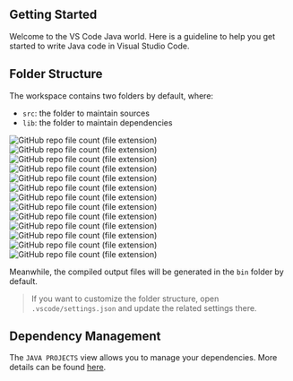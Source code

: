 ## Getting Started

Welcome to the VS Code Java world. Here is a guideline to help you get started to write Java code in Visual Studio Code.

## Folder Structure

The workspace contains two folders by default, where:

- `src`: the folder to maintain sources 
- `lib`: the folder to maintain dependencies

![GitHub repo file count (file extension)](https://img.shields.io/github/directory-file-count/ph4ntom-74/dsa-box/src/arrays?extension=java&label=arrays&logo=arrays&type=file)
![GitHub repo file count (file extension)](https://img.shields.io/github/directory-file-count/ph4ntom-74/dsa-box/src/linkedlists?extension=java&label=linkedlists&logo=linkedlists&type=file)
![GitHub repo file count (file extension)](https://img.shields.io/github/directory-file-count/ph4ntom-74/dsa-box/src/deques?extension=java&label=deques&logo=deques&type=file)
![GitHub repo file count (file extension)](https://img.shields.io/github/directory-file-count/ph4ntom-74/dsa-box/src/queues?extension=java&label=queues&logo=queues&type=file)
![GitHub repo file count (file extension)](https://img.shields.io/github/directory-file-count/ph4ntom-74/dsa-box/src/stacks?extension=java&label=stacks&logo=stacks&type=file)
![GitHub repo file count (file extension)](https://img.shields.io/github/directory-file-count/ph4ntom-74/dsa-box/src/greedy?extension=java&label=greedy&logo=greedy&type=file)
![GitHub repo file count (file extension)](https://img.shields.io/github/directory-file-count/ph4ntom-74/dsa-box/src/backtracking?extension=java&label=backtracking&logo=backtracking&type=file)
![GitHub repo file count (file extension)](https://img.shields.io/github/directory-file-count/ph4ntom-74/dsa-box/src/sorting?extension=java&label=sorting&logo=sorting&type=file)
![GitHub repo file count (file extension)](https://img.shields.io/github/directory-file-count/ph4ntom-74/dsa-box/src/searching?extension=java&label=searching&logo=searching&type=file)
![GitHub repo file count (file extension)](https://img.shields.io/github/directory-file-count/ph4ntom-74/dsa-box/src/heaps?extension=java&label=heaps&logo=heaps&type=file)
![GitHub repo file count (file extension)](https://img.shields.io/github/directory-file-count/ph4ntom-74/dsa-box/src/caches?extension=java&label=caches&logo=caches&type=file)
![GitHub repo file count (file extension)](https://img.shields.io/github/directory-file-count/ph4ntom-74/dsa-box/src/strings?extension=java&label=strings&logo=strings&type=file)
![GitHub repo file count (file extension)](https://img.shields.io/github/directory-file-count/ph4ntom-74/dsa-box/src/maths?extension=java&label=maths&logo=maths&type=file)

Meanwhile, the compiled output files will be generated in the `bin` folder by default.

> If you want to customize the folder structure, open `.vscode/settings.json` and update the related settings there.

## Dependency Management

The `JAVA PROJECTS` view allows you to manage your dependencies. More details can be found [here](https://github.com/microsoft/vscode-java-dependency#manage-dependencies).

